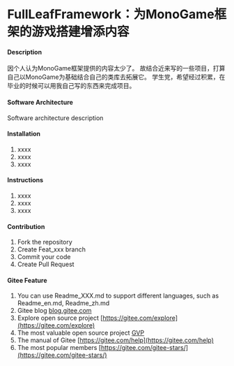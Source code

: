 # FullLeafFramework：为MonoGame框架的游戏搭建增添内容

#### Description
因个人认为MonoGame框架提供的内容太少了。
故结合近来写的一些项目，打算自己以MonoGame为基础结合自己的类库去拓展它。
学生党，希望经过积累，在毕业的时候可以用我自己写的东西来完成项目。

#### Software Architecture
Software architecture description

#### Installation

1.  xxxx
2.  xxxx
3.  xxxx

#### Instructions

1.  xxxx
2.  xxxx
3.  xxxx

#### Contribution

1.  Fork the repository
2.  Create Feat_xxx branch
3.  Commit your code
4.  Create Pull Request


#### Gitee Feature

1.  You can use Readme\_XXX.md to support different languages, such as Readme\_en.md, Readme\_zh.md
2.  Gitee blog [blog.gitee.com](https://blog.gitee.com)
3.  Explore open source project [https://gitee.com/explore](https://gitee.com/explore)
4.  The most valuable open source project [GVP](https://gitee.com/gvp)
5.  The manual of Gitee [https://gitee.com/help](https://gitee.com/help)
6.  The most popular members  [https://gitee.com/gitee-stars/](https://gitee.com/gitee-stars/)
